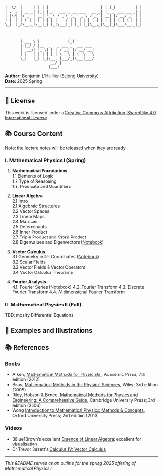       _  ___      _   _                          _   _           _  
    |  \/  |     | | | |                        | | (_)         | |  
    | .  . | __ _| |_| |__   ___ _ __ ___   __ _| |_ _  ___ __ _| |  
    | |\/| |/ _` | __| '_ \ / _ \ '_ ` _ \ / _` | __| |/ __/ _` | |  
    | |  | | (_| | |_| | | |  __/ | | | | | (_| | |_| | (_| (_| | |  
    \_|  |_/\__,_|\__|_| |_|\___|_| |_| |_|\__,_|\__|_|\___\__,_|_|  
                                                                 
                                                                 
           ______ _               _                            
           | ___ \ |             (_)                           
           | |_/ / |__  _   _ ___ _  ___ ___                   
           |  __/| '_ \| | | / __| |/ __/ __|                  
           | |   | | | | |_| \__ \ | (__\__ \                  
           \_|   |_| |_|\__, |___/_|\___|___/                  
                         __/ |                                 
                        |___/                                                                                                                                              
                                                                                                                           

**Author:** Benjamin L’Huillier (Sejong University)  
**Date:** 2025 Spring  

---
## 📄 License

This work is licensed under a [Creative Commons Attribution-ShareAlike 4.0 International License](https://creativecommons.org/licenses/by-sa/4.0/).

## 📚 Course Content

Note: the lecture notes will be released when they are ready. 

### I. Mathematical Physics I (Spring)  

1. **Mathematical Foundations**  
   1.1 Elements of Logic  
   1.2 Type of Reasoning  
   1.3. Predicate and Quantifiers  
2. **Linear Algebra**   
   2.1 Intro  
   2.1 Algebraic Structures  
   2.2 Vector Spaces  
   2.3 Linear Maps  
   2.4 Matrices  
   2.5 Determinants  
   2.6 Inner Product  
   2.7 Triple Product and Cross Product  
   2.8 Eigenvalues and Eigenvectors  ([Notebook](Examples/I_Linear_Algebra/13_eigenspace.ipynb))  
3. **Vector Calculus**  
   3.1 Geometry in `ℝ³`: Coordinates  ([Notebook](Examples/II_Vector_Calculus/16_coordinates.ipynb))   
   3.2 Scalar Fields  
   3.3 Vector Fields & Vector Operators  
   3.4 Vector Calculus Theorems  

4. **Fourier Analysis**  
   4.1. Fourier Series ([Notebook](Examples/III_Fourier/19_Fourier_series.ipynb))
   4.2. Fourier Transform
   4.3. Discrete Fourier Transform
   4.4. $N$-dimensional Fourier Transform

### II. Mathematical Physics II (Fall)  
 
 TBD; moslty Differential Equations  

## 🎨 Examples and Illustrations 



## 📚 References

### Books
* Afken, [Mathematical Methods for Physicists ](https://www.amazon.com/Mathematical-Methods-Physicists-Comprehensive-Guide/dp/0123846544/ref=monarch_sidesheet_title), Academic Press; 7th edition (2012)
* Boas, [Mathematical Methods in the Physical Sciences](https://www.amazon.com/Mathematical-Methods-Physical-Sciences-Mary/dp/0471365807/ref=monarch_sidesheet_title), Wiley; 3rd edition (2005)
* Riley, Hobson & Bence, [Mathematical Methods for Physics and Engineering: A Comprehensive Guide](https://www.amazon.com/Mathematical-Methods-Physics-Engineering-Comprehensive/dp/0521679710), Cambridge University Press; 3rd edition (2006)
* Wong [Introduction to Mathematical Physics: Methods & Concepts](https://www.amazon.com/Introduction-Mathematical-Physics-Methods-Concepts/dp/0199641390/ref=monarch_sidesheet_title), Oxford University Press; 2nd edition (2013)

### Videos
* 3Blue1Brown’s excellent [Essence of Linear Algebra](https://www.youtube.com/playlist?list=PLZHQObOWTQDPD3MizzM2xVFitgF8hE_ab): excellent for visualisation
* Dr Trevor Bazett's [Calculus IV: Vector Calculus](https://www.youtube.com/playlist?list=PLHXZ9OQGMqxfW0GMqeUE1bLKaYor6kbHa)

---

*This README serves as an outline for the spring 2025 offering of Mathematical Physics I.*  
